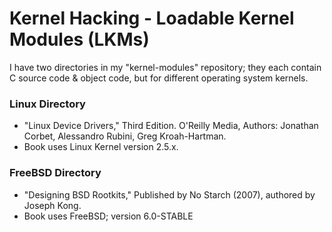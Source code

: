 # Kernel Hacking - Loadable Kernel Modules (LKMs) #
I have two directories in my "kernel-modules" repository;
they each contain C source code & object code, but for
different operating system kernels.

### Linux Directory ###
- "Linux Device Drivers," Third Edition. O'Reilly Media, Authors: Jonathan Corbet, Alessandro Rubini, Greg Kroah-Hartman.
- Book uses Linux Kernel version 2.5.x.

### FreeBSD Directory ###
- "Designing BSD Rootkits," Published by No Starch (2007), authored by Joseph Kong.
- Book uses FreeBSD; version 6.0-STABLE
